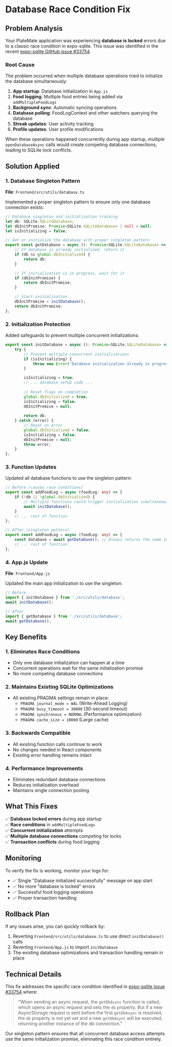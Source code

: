 # Database Race Condition Fix

## Problem Analysis

Your PlateMate application was experiencing **database is locked** errors due to a classic race condition in expo-sqlite. This issue was identified in the recent [expo-sqlite GitHub issue #33754](https://github.com/expo/expo/issues/33754).

### Root Cause

The problem occurred when multiple database operations tried to initialize the database simultaneously:

1. **App startup**: Database initialization in `App.js`
2. **Food logging**: Multiple food entries being added via `addMultipleFoodLogs`
3. **Background sync**: Automatic syncing operations
4. **Database polling**: FoodLogContext and other watchers querying the database
5. **Streak updates**: User activity tracking
6. **Profile updates**: User profile modifications

When these operations happened concurrently during app startup, multiple `openDatabaseAsync` calls would create competing database connections, leading to SQLite lock conflicts.

## Solution Applied

### 1. Database Singleton Pattern

**File**: `Frontend/src/utils/database.ts`

Implemented a proper singleton pattern to ensure only one database connection exists:

```typescript
// Database singleton and initialization tracking
let db: SQLite.SQLiteDatabase;
let dbInitPromise: Promise<SQLite.SQLiteDatabase> | null = null;
let isInitializing = false;

// Get or initialize the database with proper singleton pattern
export const getDatabase = async (): Promise<SQLite.SQLiteDatabase> => {
    // If database is already initialized, return it
    if (db && global.dbInitialized) {
        return db;
    }

    // If initialization is in progress, wait for it
    if (dbInitPromise) {
        return dbInitPromise;
    }

    // Start initialization
    dbInitPromise = initDatabase();
    return dbInitPromise;
};
```

### 2. Initialization Protection

Added safeguards to prevent multiple concurrent initializations:

```typescript
export const initDatabase = async (): Promise<SQLite.SQLiteDatabase> => {
    try {
        // Prevent multiple concurrent initializations
        if (isInitializing) {
            throw new Error('Database initialization already in progress');
        }

        isInitializing = true;
        // ... database setup code ...
        
        // Reset flags on completion
        global.dbInitialized = true;
        isInitializing = false;
        dbInitPromise = null;
        
        return db;
    } catch (error) {
        // Reset on error
        global.dbInitialized = false;
        isInitializing = false;
        dbInitPromise = null;
        throw error;
    }
};
```

### 3. Function Updates

Updated all database functions to use the singleton pattern:

```typescript
// Before (causes race conditions)
export const addFoodLog = async (foodLog: any) => {
    if (!db || !global.dbInitialized) {
        // Multiple functions could trigger initialization simultaneously
        await initDatabase();
    }
    // ... rest of function
};

// After (singleton pattern)
export const addFoodLog = async (foodLog: any) => {
    const database = await getDatabase(); // Always returns the same instance
    // ... rest of function
};
```

### 4. App.js Update

**File**: `Frontend/App.js`

Updated the main app initialization to use the singleton:

```javascript
// Before
import { initDatabase } from './src/utils/database';
await initDatabase();

// After  
import { getDatabase } from './src/utils/database';
await getDatabase();
```

## Key Benefits

### 1. **Eliminates Race Conditions**
- Only one database initialization can happen at a time
- Concurrent operations wait for the same initialization promise
- No more competing database connections

### 2. **Maintains Existing SQLite Optimizations**
- All existing PRAGMA settings remain in place:
  - `PRAGMA journal_mode = WAL` (Write-Ahead Logging)
  - `PRAGMA busy_timeout = 30000` (30-second timeout)
  - `PRAGMA synchronous = NORMAL` (Performance optimization)
  - `PRAGMA cache_size = 10000` (Large cache)

### 3. **Backwards Compatible**
- All existing function calls continue to work
- No changes needed in React components
- Existing error handling remains intact

### 4. **Performance Improvements**
- Eliminates redundant database connections
- Reduces initialization overhead
- Maintains single connection pooling

## What This Fixes

✅ **Database locked errors** during app startup  
✅ **Race conditions** in `addMultipleFoodLogs`  
✅ **Concurrent initialization** attempts  
✅ **Multiple database connections** competing for locks  
✅ **Transaction conflicts** during food logging  

## Monitoring

To verify the fix is working, monitor your logs for:

- ✅ Single "Database initialized successfully" message on app start
- ✅ No more "database is locked" errors
- ✅ Successful food logging operations
- ✅ Proper transaction handling

## Rollback Plan

If any issues arise, you can quickly rollback by:

1. Reverting `Frontend/src/utils/database.ts` to use direct `initDatabase()` calls
2. Reverting `Frontend/App.js` to import `initDatabase`
3. The existing database optimizations and transaction handling remain in place

## Technical Details

This fix addresses the specific race condition identified in [expo-sqlite issue #33754](https://github.com/expo/expo/issues/33754) where:

> "When sending an async request, the `getDbAsync` function is called, which opens an async request and sets the `db` property. But if a new AsyncStorage request is sent before the first `getDbAsync` is resolved, the `db` property is not yet set and a new `getDbAsync` will be executed, returning another instance of the db connection."

Our singleton pattern ensures that all concurrent database access attempts use the same initialization promise, eliminating this race condition entirely. 